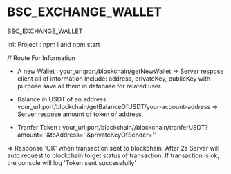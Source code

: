 # BSC_EXCHANGE_WALLET
BSC_EXCHANGE_WALLET

Init Project : npm i and npm start

// Route For Information

+ A new Wallet : your_url:port/blockchain/getNewWallet 
=> Server respose client all of information include: address, privateKey, publicKey with purpose save all them in database for related user.

+ Balance in USDT of an address :  your_url:port/blockchain/getBalanceOfUSDT/your-account-address
=> Server respose amount of token of address.

+ Tranfer Token :  your_url:port/blockchain//blockchain/tranferUSDT?amount=''&toAddress=''&privateKeyOfSender=''

=>  Response 'OK' when transaction sent to blockchain.
    After 2s Server will auto request to blockchain to get status of transaction. 
    If transaction is ok, the console will log 'Token sent successfully'
